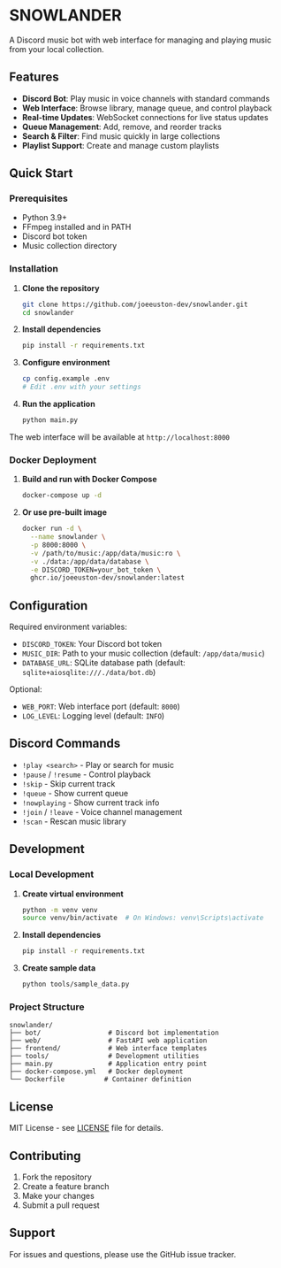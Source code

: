 # SNOWLANDER

A Discord music bot with web interface for managing and playing music from your local collection.

## Features

- **Discord Bot**: Play music in voice channels with standard commands
- **Web Interface**: Browse library, manage queue, and control playback
- **Real-time Updates**: WebSocket connections for live status updates
- **Queue Management**: Add, remove, and reorder tracks
- **Search & Filter**: Find music quickly in large collections
- **Playlist Support**: Create and manage custom playlists

## Quick Start

### Prerequisites

- Python 3.9+
- FFmpeg installed and in PATH
- Discord bot token
- Music collection directory

### Installation

1. **Clone the repository**
   ```bash
   git clone https://github.com/joeeuston-dev/snowlander.git
   cd snowlander
   ```

2. **Install dependencies**
   ```bash
   pip install -r requirements.txt
   ```

3. **Configure environment**
   ```bash
   cp config.example .env
   # Edit .env with your settings
   ```

4. **Run the application**
   ```bash
   python main.py
   ```

The web interface will be available at `http://localhost:8000`

### Docker Deployment

1. **Build and run with Docker Compose**
   ```bash
   docker-compose up -d
   ```

2. **Or use pre-built image**
   ```bash
   docker run -d \
     --name snowlander \
     -p 8000:8000 \
     -v /path/to/music:/app/data/music:ro \
     -v ./data:/app/data/database \
     -e DISCORD_TOKEN=your_bot_token \
     ghcr.io/joeeuston-dev/snowlander:latest
   ```

## Configuration

Required environment variables:

- `DISCORD_TOKEN`: Your Discord bot token
- `MUSIC_DIR`: Path to your music collection (default: `/app/data/music`)
- `DATABASE_URL`: SQLite database path (default: `sqlite+aiosqlite:///./data/bot.db`)

Optional:
- `WEB_PORT`: Web interface port (default: `8000`)
- `LOG_LEVEL`: Logging level (default: `INFO`)

## Discord Commands

- `!play <search>` - Play or search for music
- `!pause` / `!resume` - Control playback
- `!skip` - Skip current track
- `!queue` - Show current queue
- `!nowplaying` - Show current track info
- `!join` / `!leave` - Voice channel management
- `!scan` - Rescan music library

## Development

### Local Development

1. **Create virtual environment**
   ```bash
   python -m venv venv
   source venv/bin/activate  # On Windows: venv\Scripts\activate
   ```

2. **Install dependencies**
   ```bash
   pip install -r requirements.txt
   ```

3. **Create sample data**
   ```bash
   python tools/sample_data.py
   ```

### Project Structure

```
snowlander/
├── bot/                 # Discord bot implementation
├── web/                 # FastAPI web application
├── frontend/            # Web interface templates
├── tools/               # Development utilities
├── main.py              # Application entry point
├── docker-compose.yml   # Docker deployment
└── Dockerfile          # Container definition
```

## License

MIT License - see [LICENSE](LICENSE) file for details.

## Contributing

1. Fork the repository
2. Create a feature branch
3. Make your changes
4. Submit a pull request

## Support

For issues and questions, please use the GitHub issue tracker.

